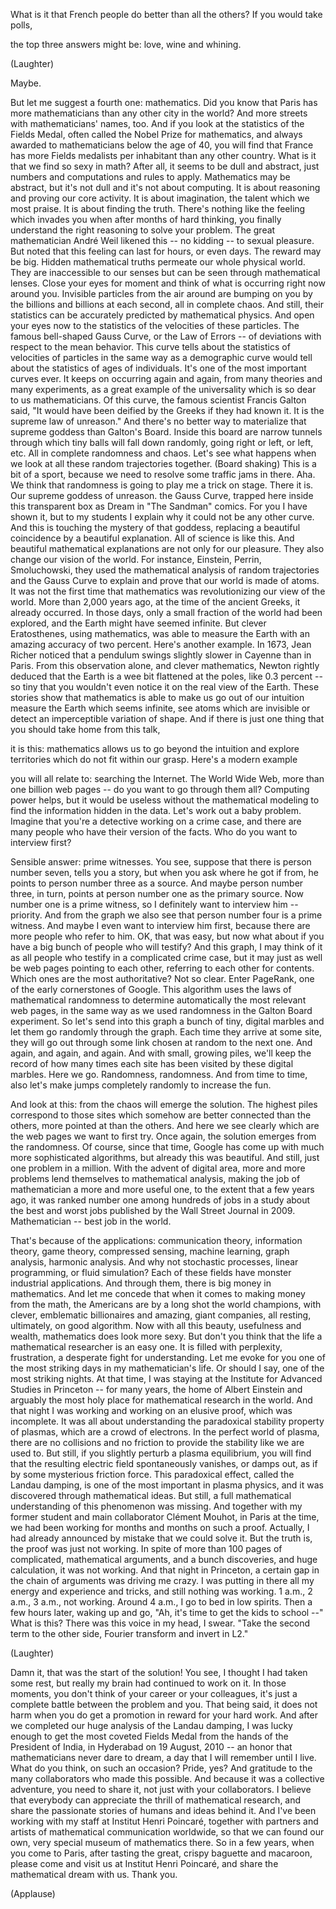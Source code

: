 
What is it that French people
do better than all the others?
If you would take polls,

the top three answers might be:
love, wine and whining.

(Laughter)

Maybe.

But let me suggest a fourth one:
mathematics.
Did you know that Paris
has more mathematicians
than any other city in the world?
And more streets
with mathematicians&#39; names, too.
And if you look at the statistics
of the Fields Medal,
often called the Nobel Prize
for mathematics,
and always awarded to mathematicians
below the age of 40,
you will find that France has more
Fields medalists per inhabitant
than any other country.
What is it that we find so sexy in math?
After all, it seems to be
dull and abstract,
just numbers and computations
and rules to apply.
Mathematics may be abstract,
but it&#39;s not dull
and it&#39;s not about computing.
It is about reasoning
and proving our core activity.
It is about imagination,
the talent which we most praise.
It is about finding the truth.
There&#39;s nothing like the feeling
which invades you
when after months of hard thinking,
you finally understand the right
reasoning to solve your problem.
The great mathematician
André Weil likened this --
no kidding --
to sexual pleasure.
But noted that this feeling
can last for hours, or even days.
The reward may be big.
Hidden mathematical truths
permeate our whole physical world.
They are inaccessible to our senses
but can be seen
through mathematical lenses.
Close your eyes for moment
and think of what is occurring
right now around you.
Invisible particles from the air
around are bumping on you
by the billions and billions
at each second,
all in complete chaos.
And still,
their statistics can be accurately
predicted by mathematical physics.
And open your eyes now
to the statistics of the velocities
of these particles.
The famous bell-shaped Gauss Curve,
or the Law of Errors --
of deviations with respect
to the mean behavior.
This curve tells about the statistics
of velocities of particles
in the same way as a demographic curve
would tell about the statistics
of ages of individuals.
It&#39;s one of the most
important curves ever.
It keeps on occurring again and again,
from many theories and many experiments,
as a great example of the universality
which is so dear to us mathematicians.
Of this curve,
the famous scientist Francis Galton said,
&quot;It would have been deified by the Greeks
if they had known it.
It is the supreme law of unreason.&quot;
And there&#39;s no better way to materialize
that supreme goddess than Galton&#39;s Board.
Inside this board are narrow tunnels
through which tiny balls
will fall down randomly,
going right or left, or left, etc.
All in complete randomness and chaos.
Let&#39;s see what happens when we look
at all these random trajectories together.
(Board shaking)
This is a bit of a sport,
because we need to resolve
some traffic jams in there.
Aha.
We think that randomness
is going to play me a trick on stage.
There it is.
Our supreme goddess of unreason.
the Gauss Curve,
trapped here inside this transparent box
as Dream in &quot;The Sandman&quot; comics.
For you I have shown it,
but to my students I explain why
it could not be any other curve.
And this is touching
the mystery of that goddess,
replacing a beautiful coincidence
by a beautiful explanation.
All of science is like this.
And beautiful mathematical explanations
are not only for our pleasure.
They also change our vision of the world.
For instance,
Einstein,
Perrin,
Smoluchowski,
they used the mathematical analysis
of random trajectories
and the Gauss Curve
to explain and prove that our
world is made of atoms.
It was not the first time
that mathematics was revolutionizing
our view of the world.
More than 2,000 years ago,
at the time of the ancient Greeks,
it already occurred.
In those days,
only a small fraction of the world
had been explored,
and the Earth might have seemed infinite.
But clever Eratosthenes,
using mathematics,
was able to measure the Earth
with an amazing accuracy of two percent.
Here&#39;s another example.
In 1673, Jean Richer noticed
that a pendulum swings slightly
slower in Cayenne than in Paris.
From this observation alone,
and clever mathematics,
Newton rightly deduced
that the Earth is a wee bit
flattened at the poles,
like 0.3 percent --
so tiny that you wouldn&#39;t even
notice it on the real view of the Earth.
These stories show that mathematics
is able to make us go out of our intuition
measure the Earth which seems infinite,
see atoms which are invisible
or detect an imperceptible
variation of shape.
And if there is just one thing that you
should take home from this talk,

it is this:
mathematics allows us
to go beyond the intuition
and explore territories
which do not fit within our grasp.
Here&#39;s a modern example

you will all relate to:
searching the Internet.
The World Wide Web,
more than one billion web pages --
do you want to go through them all?
Computing power helps,
but it would be useless without
the mathematical modeling
to find the information
hidden in the data.
Let&#39;s work out a baby problem.
Imagine that you&#39;re a detective
working on a crime case,
and there are many people
who have their version of the facts.
Who do you want to interview first?

Sensible answer:
prime witnesses.
You see,
suppose that there is person number seven,
tells you a story,
but when you ask where he got if from,
he points to person
number three as a source.
And maybe person number three, in turn,
points at person number one
as the primary source.
Now number one is a prime witness,
so I definitely want
to interview him -- priority.
And from the graph
we also see that person
number four is a prime witness.
And maybe I even want
to interview him first,
because there are more
people who refer to him.
OK, that was easy,
but now what about if you have
a big bunch of people who will testify?
And this graph,
I may think of it as all people
who testify in a complicated crime case,
but it may just as well be web pages
pointing to each other,
referring to each other for contents.
Which ones are the most authoritative?
Not so clear.
Enter PageRank,
one of the early cornerstones of Google.
This algorithm uses the laws
of mathematical randomness
to determine automatically
the most relevant web pages,
in the same way as we used randomness
in the Galton Board experiment.
So let&#39;s send into this graph
a bunch of tiny, digital marbles
and let them go randomly
through the graph.
Each time they arrive at some site,
they will go out through some link
chosen at random to the next one.
And again, and again, and again.
And with small, growing piles,
we&#39;ll keep the record of how many
times each site has been visited
by these digital marbles.
Here we go.
Randomness, randomness.
And from time to time,
also let&#39;s make jumps completely
randomly to increase the fun.

And look at this:
from the chaos will emerge the solution.
The highest piles
correspond to those sites
which somehow are better
connected than the others,
more pointed at than the others.
And here we see clearly
which are the web pages
we want to first try.
Once again,
the solution emerges from the randomness.
Of course, since that time,
Google has come up with much more
sophisticated algorithms,
but already this was beautiful.
And still,
just one problem in a million.
With the advent of digital area,
more and more problems lend
themselves to mathematical analysis,
making the job of mathematician
a more and more useful one,
to the extent that a few years ago,
it was ranked number one
among hundreds of jobs
in a study about the best and worst jobs
published by the Wall Street
Journal in 2009.
Mathematician --
best job in the world.

That&#39;s because of the applications:
communication theory,
information theory,
game theory,
compressed sensing,
machine learning,
graph analysis,
harmonic analysis.
And why not stochastic processes,
linear programming,
or fluid simulation?
Each of these fields have
monster industrial applications.
And through them,
there is big money in mathematics.
And let me concede
that when it comes to making
money from the math,
the Americans are by a long shot
the world champions,
with clever, emblematic billionaires
and amazing, giant companies,
all resting, ultimately,
on good algorithm.
Now with all this beauty,
usefulness and wealth,
mathematics does look more sexy.
But don&#39;t you think
that the life a mathematical
researcher is an easy one.
It is filled with perplexity,
frustration,
a desperate fight for understanding.
Let me evoke for you
one of the most striking days
in my mathematician&#39;s life.
Or should I say,
one of the most striking nights.
At that time,
I was staying at the Institute
for Advanced Studies in Princeton --
for many years, the home
of Albert Einstein
and arguably the most holy place
for mathematical research in the world.
And that night I was working
and working on an elusive proof,
which was incomplete.
It was all about understanding
the paradoxical stability
property of plasmas,
which are a crowd of electrons.
In the perfect world of plasma,
there are no collisions
and no friction to provide
the stability like we are used to.
But still,
if you slightly perturb
a plasma equilibrium,
you will find that the
resulting electric field
spontaneously vanishes,
or damps out,
as if by some mysterious friction force.
This paradoxical effect,
called the Landau damping,
is one of the most important
in plasma physics,
and it was discovered
through mathematical ideas.
But still,
a full mathematical understanding
of this phenomenon was missing.
And together with my former student
and main collaborator Clément Mouhot,
in Paris at the time,
we had been working for months
and months on such a proof.
Actually,
I had already announced by mistake
that we could solve it.
But the truth is,
the proof was just not working.
In spite of more than 100 pages
of complicated, mathematical arguments,
and a bunch discoveries,
and huge calculation,
it was not working.
And that night in Princeton,
a certain gap in the chain of arguments
was driving me crazy.
I was putting in there all my energy
and experience and tricks,
and still nothing was working.
1 a.m., 2 a.m., 3 a.m.,
not working.
Around 4 a.m., I go to bed in low spirits.
Then a few hours later,
waking up and go,
&quot;Ah, it&#39;s time to get
the kids to school --&quot;
What is this?
There was this voice in my head, I swear.
&quot;Take the second term to the other side,
Fourier transform and invert in L2.&quot;

(Laughter)

Damn it,
that was the start of the solution!
You see,
I thought I had taken some rest,
but really my brain had
continued to work on it.
In those moments,
you don&#39;t think of your career
or your colleagues,
it&#39;s just a complete battle
between the problem and you.
That being said,
it does not harm when you do get
a promotion in reward for your hard work.
And after we completed our huge
analysis of the Landau damping,
I was lucky enough
to get the most coveted Fields Medal
from the hands of the President of India,
in Hyderabad on 19 August, 2010 --
an honor that mathematicians
never dare to dream,
a day that I will remember until I live.
What do you think,
on such an occasion?
Pride, yes?
And gratitude to the many collaborators
who made this possible.
And because it was a collective adventure,
you need to share it,
not just with your collaborators.
I believe that everybody can appreciate
the thrill of mathematical research,
and share the passionate stories
of humans and ideas behind it.
And I&#39;ve been working with my staff
at Institut Henri Poincaré,
together with partners and artists
of mathematical communication worldwide,
so that we can found our own,
very special museum of mathematics there.
So in a few years,
when you come to Paris,
after tasting the great, crispy
baguette and macaroon,
please come and visit us
at Institut Henri Poincaré,
and share the mathematical dream with us.
Thank you.

(Applause)

